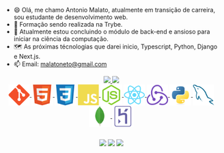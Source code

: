 
- 😄 Olá, me chamo Antonio Malato, atualmente em transição de carreira, sou estudante de desenvolvimento web.
- 💚 Formação sendo realizada na Trybe.
- 🌱 Atualmente estou concluindo o módulo de back-end e ansioso para iniciar na ciência da computação.
- 🗺️ As próximas técnologias que darei inicio, Typescript, Python, Django e Next.js.
- 📫 Email: malatoneto@gmail.com


<div align="center">
  <a href="https://github.com/antoniomalato">
  <img height="180em" src="https://github-readme-stats.vercel.app/api?username=antoniomalato&show_icons=true&theme=dracula&include_all_commits=true&count_private=true"/>
  <img height="180em" src="https://github-readme-stats.vercel.app/api/top-langs/?username=antoniomalato&layout=compact&langs_count=7&theme=dracula"/>
</div>
  
<div align="center">
  <img align="center" alt="antonio-Git" height="50" width="50" src="https://raw.githubusercontent.com/devicons/devicon/master/icons/git/git-original.svg">
  <img align="center" alt="antonio-HTML" height="50" width="50" src="https://raw.githubusercontent.com/devicons/devicon/master/icons/html5/html5-original.svg">
  <img align="center" alt="antonio-CSS" height="50" width="50" src="https://raw.githubusercontent.com/devicons/devicon/master/icons/css3/css3-original.svg">
  <img align="center" alt="antonio-Js" height="50" width="50" src="https://raw.githubusercontent.com/devicons/devicon/master/icons/javascript/javascript-plain.svg">
  <img align="center" alt="antonio-Ts" height="50" width="50" src="https://raw.githubusercontent.com/devicons/devicon/master/icons/nodejs/nodejs-original.svg">
  <img align="center" alt="antonio-React" height="50" width="50" src="https://raw.githubusercontent.com/devicons/devicon/master/icons/react/react-original.svg">
  <img align="center" alt="antonio-Redux" height="50" width="50" src="https://raw.githubusercontent.com/devicons/devicon/master/icons/redux/redux-original.svg">
  <img align="center" alt="antonio-Python" height="50" width="50" src="https://raw.githubusercontent.com/devicons/devicon/master/icons/python/python-original.svg">
  <img align="center" alt="antonio-Mysql" height="50" width="50" src="https://raw.githubusercontent.com/devicons/devicon/master/icons/mysql/mysql-original.svg">
  <img align="center" alt="antonio-Mongodb" height="50" width="50" src="https://raw.githubusercontent.com/devicons/devicon/master/icons/mongodb/mongodb-original.svg">
  <img align="center" alt="antonio-Heroku" height="50" width="50" src="https://raw.githubusercontent.com/devicons/devicon/master/icons/heroku/heroku-original.svg">
</div>

  ##
  
 <div align="center"> 
   <a href="https://app.slack.com/client/TMDDFEPFU/U01Q1HB8VEF" target="_blank"><img src="https://img.shields.io/badge/Slack-4A154B?style=for-the-badge&logo=slack&logoColor=white" target="_blank"></a> 
  <a href = "mailto:malatoneto@gmail.com"><img src="https://img.shields.io/badge/Gmail-D14836?style=for-the-badge&logo=gmail&logoColor=white" target="_blank"></a>
  <a href="https://www.linkedin.com/in/antonio-malato" target="_blank"><img src="https://img.shields.io/badge/-LinkedIn-%230077B5?style=for-the-badge&logo=linkedin&logoColor=white" target="_blank"></a> 
</div>
